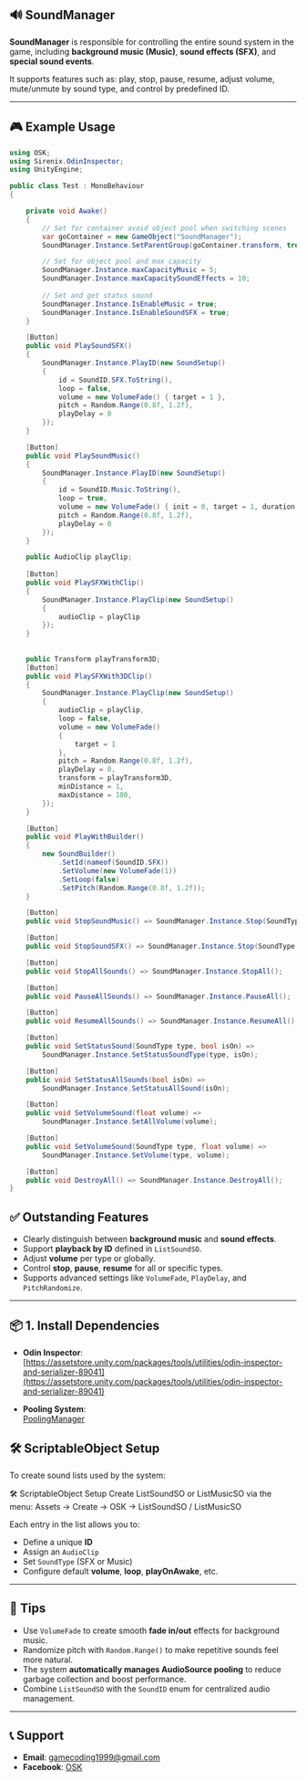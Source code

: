 ## 🔊 SoundManager

**SoundManager** is responsible for controlling the entire sound system in the game, including **background music (Music)**, **sound effects (SFX)**, and **special sound events**.

It supports features such as: play, stop, pause, resume, adjust volume, mute/unmute by sound type, and control by predefined ID.

---

## 🎮 Example Usage

```csharp
using OSK;
using Sirenix.OdinInspector;
using UnityEngine;

public class Test : MonoBehaviour
{

    private void Awake()
    {
        // Set for container avoid object pool when switching scenes
        var goContainer = new GameObject("SoundManager");
        SoundManager.Instance.SetParentGroup(goContainer.transform, true);

        // Set for object pool and max capacity
        SoundManager.Instance.maxCapacityMusic = 5;
        SoundManager.Instance.maxCapacitySoundEffects = 10;
        
        // Set and get status sound
        SoundManager.Instance.IsEnableMusic = true;
        SoundManager.Instance.IsEnableSoundSFX = true;
    }

    [Button]
    public void PlaySoundSFX()
    {
        SoundManager.Instance.PlayID(new SoundSetup()
        {
            id = SoundID.SFX.ToString(),
            loop = false,
            volume = new VolumeFade() { target = 1 },
            pitch = Random.Range(0.8f, 1.2f),
            playDelay = 0
        });
    }

    [Button]
    public void PlaySoundMusic()
    {
        SoundManager.Instance.PlayID(new SoundSetup()
        {
            id = SoundID.Music.ToString(),
            loop = true,
            volume = new VolumeFade() { init = 0, target = 1, duration = 5 },
            pitch = Random.Range(0.8f, 1.2f),
            playDelay = 0
        });
    }

    public AudioClip playClip;
    
    [Button]
    public void PlaySFXWithClip()
    {
        SoundManager.Instance.PlayClip(new SoundSetup()
        {
            audioClip = playClip
        });
    }
    
    
    public Transform playTransform3D;
    [Button]
    public void PlaySFXWith3DClip()
    {
        SoundManager.Instance.PlayClip(new SoundSetup()
        {
            audioClip = playClip,
            loop = false,
            volume = new VolumeFade()
            {
                target = 1
            },
            pitch = Random.Range(0.8f, 1.2f),
            playDelay = 0,
            transform = playTransform3D,
            minDistance = 1,
            maxDistance = 100,
        });
    }

    [Button]
    public void PlayWithBuilder()
    {
        new SoundBuilder()
            .SetId(nameof(SoundID.SFX))
            .SetVolume(new VolumeFade(1))
            .SetLoop(false)
            .SetPitch(Random.Range(0.8f, 1.2f));
    }

    [Button]
    public void StopSoundMusic() => SoundManager.Instance.Stop(SoundType.MUSIC);

    [Button]
    public void StopSoundSFX() => SoundManager.Instance.Stop(SoundType.SFX);

    [Button]
    public void StopAllSounds() => SoundManager.Instance.StopAll();

    [Button]
    public void PauseAllSounds() => SoundManager.Instance.PauseAll();

    [Button]
    public void ResumeAllSounds() => SoundManager.Instance.ResumeAll();

    [Button]
    public void SetStatusSound(SoundType type, bool isOn) =>
        SoundManager.Instance.SetStatusSoundType(type, isOn);

    [Button]
    public void SetStatusAllSounds(bool isOn) =>
        SoundManager.Instance.SetStatusAllSound(isOn);

    [Button]
    public void SetVolumeSound(float volume) =>
        SoundManager.Instance.SetAllVolume(volume);

    [Button]
    public void SetVolumeSound(SoundType type, float volume) =>
        SoundManager.Instance.SetVolume(type, volume);

    [Button]
    public void DestroyAll() => SoundManager.Instance.DestroyAll();
}
```

## ✅ Outstanding Features

- Clearly distinguish between **background music** and **sound effects**.
- Support **playback by ID** defined in `ListSoundSO`.
- Adjust **volume** per type or globally.
- Control **stop**, **pause**, **resume** for all or specific types.
- Supports advanced settings like `VolumeFade`, `PlayDelay`, and `PitchRandomize`.

---

## 📦 1. Install Dependencies

- **Odin Inspector**:  
  [https://assetstore.unity.com/packages/tools/utilities/odin-inspector-and-serializer-89041](https://assetstore.unity.com/packages/tools/utilities/odin-inspector-and-serializer-89041)

- **Pooling System**:  
  [PoolingManager](https://github.com/O-S-K/OSK-PoolManager.git)


## 🛠️ ScriptableObject Setup

To create sound lists used by the system:


🛠️ ScriptableObject Setup
Create ListSoundSO or ListMusicSO via the menu: 
Assets → Create → OSK → ListSoundSO / ListMusicSO 

Each entry in the list allows you to:
- Define a unique **ID**
- Assign an `AudioClip`
- Set `SoundType` (SFX or Music)
- Configure default **volume**, **loop**, **playOnAwake**, etc.

---

## 📌 Tips

- Use `VolumeFade` to create smooth **fade in/out** effects for background music.
- Randomize pitch with `Random.Range()` to make repetitive sounds feel more natural.
- The system **automatically manages AudioSource pooling** to reduce garbage collection and boost performance.
- Combine `ListSoundSO` with the `SoundID` enum for centralized audio management.

---

## 📞 Support

- **Email**:  [gamecoding1999@gmail.com](mailto:gamecoding1999@gmail.com)
- **Facebook**: [OSK](https://www.facebook.com/xOskx/)
